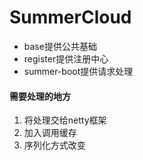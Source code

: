 # SummerCloud
- base提供公共基础
- register提供注册中心
- summer-boot提供请求处理

#### 需要处理的地方

1. 将处理交给netty框架
2. 加入调用缓存
3. 序列化方式改变



